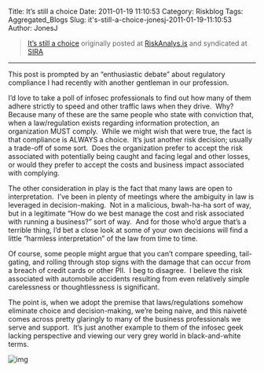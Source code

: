 Title: It’s still a choice
Date: 2011-01-19 11:10:53
Category: Riskblog
Tags: Aggregated_Blogs
Slug: it's-still-a-choice-jonesj-2011-01-19-11:10:53
Author: JonesJ

>[It’s still a choice](http://feedproxy.google.com/~r/Riskanalysis/~3/TKXxWgJlyCc/) originally posted at [RiskAnalys.is](http://riskmanagementinsight.com/riskanalysis) and syndicated at [SIRA](http://societyinforisk.org)
***
This post is prompted by an “enthusiastic debate” about regulatory compliance I had recently with another gentleman in our profession.

I’d love to take a poll of infosec professionals to find out how many of them adhere strictly to speed and other traffic laws when they drive.  Why?  Because many of these are the same people who state with conviction that, when a law/regulation exists regarding information protection, an organization MUST comply.  While we might wish that were true, the fact is that compliance is ALWAYS a choice.  It’s just another risk decision; usually a trade-off of some sort.  Does the organization prefer to accept the risk associated with potentially being caught and facing legal and other losses, or would they prefer to accept the costs and business impact associated with complying.

The other consideration in play is the fact that many laws are open to interpretation.  I’ve been in plenty of meetings where the ambiguity in law is leveraged in decision-making.  Not in a malicious, bwah-ha-ha sort of way, but in a legitimate “How do we best manage the cost and risk associated with running a business?” sort of way.  And for those who’d argue that’s a terrible thing, I’d bet a close look at some of your own decisions will find a little “harmless interpretation” of the law from time to time.

Of course, some people might argue that you can’t compare speeding, tail-gating, and rolling through stop signs with the damage that can occur from a breach of credit cards or other PII.  I beg to disagree.  I believe the risk associated with automobile accidents resulting from even relatively simple carelessness or thoughtlessness is significant.

The point is, when we adopt the premise that laws/regulations somehow eliminate choice and decision-making, we’re being naive, and this naiveté comes across pretty glaringly to many of the business professionals we serve and support.  It’s just another example to them of the infosec geek lacking perspective and viewing our very grey world in black-and-white terms.

![img](http://feeds.feedburner.com/~r/Riskanalysis/~4/TKXxWgJlyCc)


